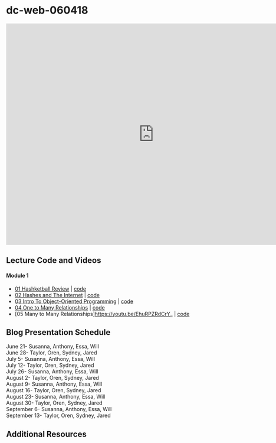 # dc-web-060418
 
<iframe src="https://calendar.google.com/calendar/embed?src=flatironschool.com_10dkckhpnpcenkhvlo07c64amc%40group.calendar.google.com&ctz=America%2FNew_York" style="border: 0" width="800" height="600" frameborder="0" scrolling="no"></iframe>

## Lecture Code and Videos

#### Module 1

* [01 Hashketball Review](https://youtu.be/bTPHWP71jWw) | [code](https://github.com/learn-co-students/dc-web-060418/tree/master/01-hashketball-review)
* [02 Hashes and The Internet](https://youtu.be/d-flj4NOoT0) | [code](https://github.com/learn-co-students/dc-web-060418/tree/master/02-apis-and-the-internet)
* [03 Intro To Object-Oriented Programming](https://youtu.be/EyI4UiTFfSU) | [code](https://github.com/learn-co-students/dc-web-060418/tree/master/03-object-oriented-programming)
* [04 One to Many Relationships](https://youtu.be/b6DNzlK9zrI) | [code](https://github.com/learn-co-students/dc-web-060418/tree/master/04-one-to-many)
* [05 Many to Many Relationships]https://youtu.be/EhuRPZRdCrY_ | [code](https://github.com/learn-co-students/dc-web-060418/tree/master/05-many-to-many)

## Blog Presentation Schedule

June 21- Susanna, Anthony, Essa, Will \
June 28- Taylor, Oren, Sydney, Jared \
July 5- Susanna, Anthony, Essa, Will \
July 12- Taylor, Oren, Sydney, Jared \
July 26- Susanna, Anthony, Essa, Will \
August 2- Taylor, Oren, Sydney, Jared \
August 9- Susanna, Anthony, Essa, Will \
August 16- Taylor, Oren, Sydney, Jared \
August 23- Susanna, Anthony, Essa, Will \
August 30- Taylor, Oren, Sydney, Jared \
September 6- Susanna, Anthony, Essa, Will \
September 13- Taylor, Oren, Sydney, Jared 

## Additional Resources

